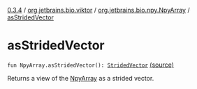 [0.3.4](../../index.md) / [org.jetbrains.bio.viktor](../index.md) / [org.jetbrains.bio.npy.NpyArray](index.md) / [asStridedVector](.)

# asStridedVector

`fun NpyArray.asStridedVector(): `[`StridedVector`](../-strided-vector/index.md) [(source)](https://github.com/JetBrains-Research/viktor/blob/0.3.4/src/main/kotlin/org/jetbrains/bio/viktor/Serialization.kt#L9)

Returns a view of the [NpyArray](#) as a strided vector.

